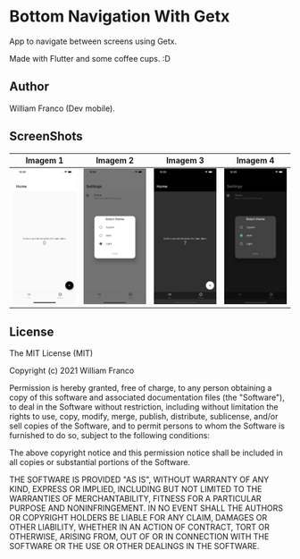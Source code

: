 # Bottom Navigation With Getx

App to navigate between screens using Getx.

Made with Flutter and some coffee cups. :D

## Author

William Franco (Dev mobile).

## ScreenShots

| Imagem 1 | Imagem 2 | Imagem 3 | Imagem 4 |
|----------|----------|----------|----------|
| ![example](screenshots/screen_1.png) | ![example](screenshots/screen_2.png) | ![example](screenshots/screen_3.png) | ![example](screenshots/screen_4.png) |

## License

The MIT License (MIT)

Copyright (c) 2021 William Franco

Permission is hereby granted, free of charge, to any person obtaining a copy of this software and associated documentation files (the "Software"), to deal in the Software without restriction, including without limitation the rights to use, copy, modify, merge, publish, distribute, sublicense, and/or sell copies of the Software, and to permit persons to whom the Software is furnished to do so, subject to the following conditions:

The above copyright notice and this permission notice shall be included in all copies or substantial portions of the Software.

THE SOFTWARE IS PROVIDED "AS IS", WITHOUT WARRANTY OF ANY KIND, EXPRESS OR IMPLIED, INCLUDING BUT NOT LIMITED TO THE WARRANTIES OF MERCHANTABILITY, FITNESS FOR A PARTICULAR PURPOSE AND NONINFRINGEMENT. IN NO EVENT SHALL THE AUTHORS OR COPYRIGHT HOLDERS BE LIABLE FOR ANY CLAIM, DAMAGES OR OTHER LIABILITY, WHETHER IN AN ACTION OF CONTRACT, TORT OR OTHERWISE, ARISING FROM, OUT OF OR IN CONNECTION WITH THE SOFTWARE OR THE USE OR OTHER DEALINGS IN THE SOFTWARE.
